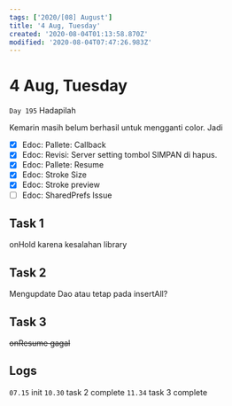 ```yaml
---
tags: ['2020/[08] August']
title: '4 Aug, Tuesday'
created: '2020-08-04T01:13:58.870Z'
modified: '2020-08-04T07:47:26.983Z'
---
```


# 4 Aug, Tuesday

`Day 195` Hadapilah

Kemarin masih belum berhasil untuk mengganti color. Jadi

- [x] Edoc: Pallete: Callback
- [x] Edoc: Revisi: Server setting tombol SIMPAN di hapus.
- [x] Edoc: Pallete: Resume
- [x] Edoc: Stroke Size
- [x] Edoc: Stroke preview 
- [ ] Edoc: SharedPrefs Issue

## Task 1
onHold karena kesalahan library

## Task 2
Mengupdate Dao atau tetap pada insertAll?

## Task 3
~~onResume gagal~~


## Logs
`07.15` init
`10.30` task 2 complete
`11.34` task 3 complete
